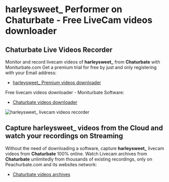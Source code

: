 # harleysweet_ Performer on Chaturbate - Free LiveCam videos downloader

## Chaturbate Live Videos Recorder

Monitor and record livecam videos of **harleysweet_** from **Chaturbate** with Moniturbate.com
Get a premium trial for free by just and only registering with your Email address:
* [harleysweet_ Premium videos downloader](https://moniturbate.com/request-demo-licence-key.html)

Free livecam videos downloader - Moniturbate Software:
* [Chaturbate videos downloader](https://moniturbate.com/moniturbate-download-software.html)

![harleysweet_ livecam videos recorder](https://peachurnet.com/templates/moniturbate-software.png)


## Capture harleysweet_ videos from the Cloud and watch your recordings on Streaming

Without the need of downloading a software, capture **harleysweet_** livecam videos from **Chaturbate** 100% online.
Watch Livecam archives from **Chaturbate** unlimitedly from thousands of existing recordings, only on Peachurbate.com and its websites network:
* [Chaturbate videos archives](https://peachurnet.com/)